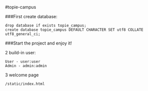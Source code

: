 #topie-campus



###First create database:


```
drop database if exists topie_campus;
create database topie_campus DEFAULT CHARACTER SET utf8 COLLATE utf8_general_ci;
```
###Start the project and enjoy it!

2 build-in user:
```
User - user:user
Admin - admin:admin
```

3 welcome page
```
/static/index.html
```

